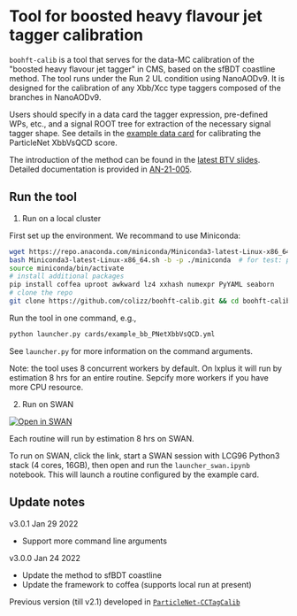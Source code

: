 # Tool for boosted heavy flavour jet tagger calibration

`boohft-calib` is a tool that serves for the data-MC calibration of the "boosted heavy flavour jet tagger" in CMS, based on the sfBDT coastline method.
The tool runs under the Run 2 UL condition using NanoAODv9.
It is designed for the calibration of any Xbb/Xcc type taggers composed of the branches in NanoAODv9. 

Users should specify in a data card the tagger expression, pre-defined WPs, etc., and a signal ROOT tree for extraction of the necessary signal tagger shape.
See details in the [example data card](cards/example_bb_PNetXbbVsQCD.yml) for calibrating the ParticleNet XbbVsQCD score.

The introduction of the method can be found in the [latest BTV slides](https://indico.cern.ch/event/1120932/#23-calibration-of-ul20172018-x).
Detailed documentation is provided in [AN-21-005](https://cms.cern.ch/iCMS/jsp/db_notes/noteInfo.jsp?cmsnoteid=CMS%20AN-2021/005).

## Run the tool

1. Run on a local cluster

First set up the environment. We recommand to use Miniconda:
```bash
wget https://repo.anaconda.com/miniconda/Miniconda3-latest-Linux-x86_64.sh
bash Miniconda3-latest-Linux-x86_64.sh -b -p ./miniconda  # for test: put the miniconda folder here
source miniconda/bin/activate
# install additional packages
pip install coffea uproot awkward lz4 xxhash numexpr PyYAML seaborn
# clone the repo
git clone https://github.com/colizz/boohft-calib.git && cd boohft-calib
```

Run the tool in one command, e.g.,
```bash
python launcher.py cards/example_bb_PNetXbbVsQCD.yml
```

See `launcher.py` for more information on the command arguments.

Note: the tool uses 8 concurrent workers by default. On lxplus it will run by estimation 8 hrs for an entire routine. Sepcify more workers if you have more CPU resource.

2. Run on SWAN

[![Open in SWAN](https://swanserver.web.cern.ch/swanserver/images/badge_swan_white_150.png)](https://cern.ch/swanserver/cgi-bin/go?projurl=https://github.com/colizz/boohft-calib.git)

Each routine will run by estimation 8 hrs on SWAN.

To run on SWAN, click the link, start a SWAN session with LCG96 Python3 stack (4 cores, 16GB), then open and run the `launcher_swan.ipynb` notebook. This will launch a routine configured by the example card.


## Update notes

v3.0.1 Jan 29 2022
 - Support more command line arguments

v3.0.0 Jan 24 2022
 - Update the method to sfBDT coastline
 - Update the framework to coffea (supports local run at present)

Previous version (till v2.1) developed in [`ParticleNet-CCTagCalib`](https://github.com/colizz/ParticleNet-CCTagCalib/)